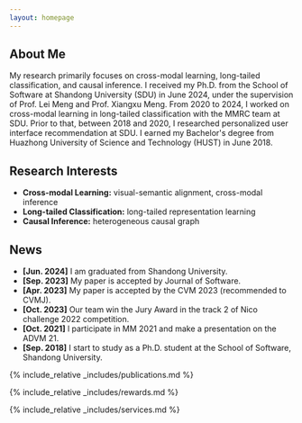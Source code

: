 ```yaml
---
layout: homepage
---
```


## About Me

My research primarily focuses on cross-modal learning, long-tailed classification, and causal inference. I received my Ph.D. from the School of Software at Shandong University (SDU) in June 2024, under the supervision of Prof. Lei Meng and Prof. Xiangxu Meng. From 2020 to 2024, I worked on cross-modal learning in long-tailed classification with the MMRC team at SDU. Prior to that, between 2018 and 2020, I researched personalized user interface recommendation at SDU. I earned my Bachelor's degree from Huazhong University of Science and Technology (HUST) in June 2018.

## Research Interests

- **Cross-modal Learning:** visual-semantic alignment, cross-modal inference
- **Long-tailed Classification:** long-tailed representation learning
- **Causal Inference:** heterogeneous causal graph

## News
- **[Jun. 2024]** I am graduated from Shandong University.
- **[Sep. 2023]** My paper is accepted by Journal of Software.
- **[Apr. 2023]** My paper is accepted by the CVM 2023 (recommended to CVMJ).
- **[Oct. 2023]** Our team win the Jury Award in the track 2 of Nico challenge 2022 competition.
- **[Oct. 2021]** l participate in MM 2021 and make a presentation on the ADVM 21.
- **[Sep. 2018]** I start to study as a Ph.D. student at the School of Software, Shandong University.

{% include_relative _includes/publications.md %}

{% include_relative _includes/rewards.md %}

{% include_relative _includes/services.md %}

